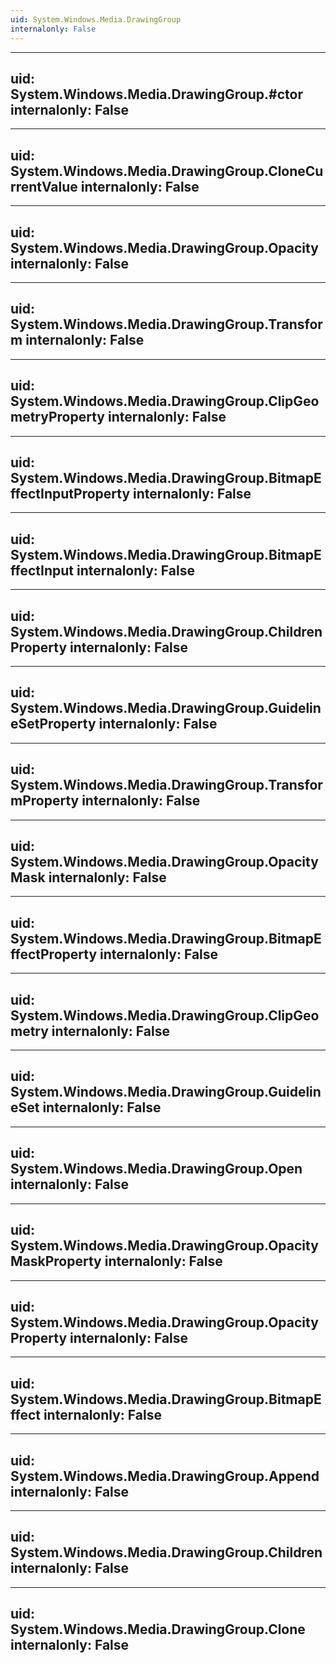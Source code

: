 ```yaml
---
uid: System.Windows.Media.DrawingGroup
internalonly: False
---
```


---
uid: System.Windows.Media.DrawingGroup.#ctor
internalonly: False
---

---
uid: System.Windows.Media.DrawingGroup.CloneCurrentValue
internalonly: False
---

---
uid: System.Windows.Media.DrawingGroup.Opacity
internalonly: False
---

---
uid: System.Windows.Media.DrawingGroup.Transform
internalonly: False
---

---
uid: System.Windows.Media.DrawingGroup.ClipGeometryProperty
internalonly: False
---

---
uid: System.Windows.Media.DrawingGroup.BitmapEffectInputProperty
internalonly: False
---

---
uid: System.Windows.Media.DrawingGroup.BitmapEffectInput
internalonly: False
---

---
uid: System.Windows.Media.DrawingGroup.ChildrenProperty
internalonly: False
---

---
uid: System.Windows.Media.DrawingGroup.GuidelineSetProperty
internalonly: False
---

---
uid: System.Windows.Media.DrawingGroup.TransformProperty
internalonly: False
---

---
uid: System.Windows.Media.DrawingGroup.OpacityMask
internalonly: False
---

---
uid: System.Windows.Media.DrawingGroup.BitmapEffectProperty
internalonly: False
---

---
uid: System.Windows.Media.DrawingGroup.ClipGeometry
internalonly: False
---

---
uid: System.Windows.Media.DrawingGroup.GuidelineSet
internalonly: False
---

---
uid: System.Windows.Media.DrawingGroup.Open
internalonly: False
---

---
uid: System.Windows.Media.DrawingGroup.OpacityMaskProperty
internalonly: False
---

---
uid: System.Windows.Media.DrawingGroup.OpacityProperty
internalonly: False
---

---
uid: System.Windows.Media.DrawingGroup.BitmapEffect
internalonly: False
---

---
uid: System.Windows.Media.DrawingGroup.Append
internalonly: False
---

---
uid: System.Windows.Media.DrawingGroup.Children
internalonly: False
---

---
uid: System.Windows.Media.DrawingGroup.Clone
internalonly: False
---
